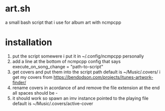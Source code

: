 # art.sh
a small bash script that i use for album art with ncmpcpp

# installation 
1. put the script somewere i put it in ~/.config/ncmpcpp personally
2. add a line at the bottom of ncmpcpp config that says execute_on_song_change = "path-to-script"
3. get covers and put them into the script path default is ~/Music/.covers/ i get my covers from https://bendodson.com/projects/itunes-artwork-finder/
4. rename covers in acordance of <artist><album-name> and remove the file extension at the end all spaces should be -
5. it should work so spawn an imv instance pointed to the playing file default is ~/Music/.covers/active-cover

